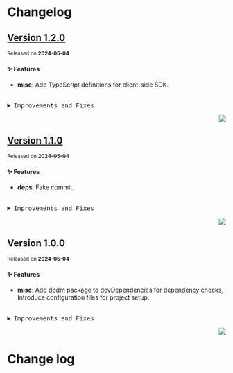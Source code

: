 <a name="readme-top"></a>

# Changelog

## [Version 1.2.0](https://github.com/arietta-studio/appwrite-sdk-ts/compare/v1.1.0...v1.2.0)

<sup>Released on **2024-05-04**</sup>

#### ✨ Features

- **misc**: Add TypeScript definitions for client-side SDK.

<br/>

<details>
<summary><kbd>Improvements and Fixes</kbd></summary>

#### What's improved

- **misc**: Add TypeScript definitions for client-side SDK ([03bb858](https://github.com/arietta-studio/appwrite-sdk-ts/commit/03bb858))

</details>

<div align="right">

[![](https://img.shields.io/badge/-BACK_TO_TOP-151515?style=flat-square)](#readme-top)

</div>

## [Version 1.1.0](https://github.com/arietta-studio/appwrite-sdk-ts/compare/v1.0.0...v1.1.0)

<sup>Released on **2024-05-04**</sup>

#### ✨ Features

- **deps**: Fake commit.

<br/>

<details>
<summary><kbd>Improvements and Fixes</kbd></summary>

#### What's improved

- **deps**: Fake commit ([f70152d](https://github.com/arietta-studio/appwrite-sdk-ts/commit/f70152d))

</details>

<div align="right">

[![](https://img.shields.io/badge/-BACK_TO_TOP-151515?style=flat-square)](#readme-top)

</div>

## Version 1.0.0

<sup>Released on **2024-05-04**</sup>

#### ✨ Features

- **misc**: Add dpdm package to devDependencies for dependency checks, Introduce configuration files for project setup.

<br/>

<details>
<summary><kbd>Improvements and Fixes</kbd></summary>

#### What's improved

- **misc**: Add dpdm package to devDependencies for dependency checks ([7f2fe90](https://github.com/arietta-studio/appwrite-sdk-ts/commit/7f2fe90))
- **misc**: Introduce configuration files for project setup ([124a049](https://github.com/arietta-studio/appwrite-sdk-ts/commit/124a049))

</details>

<div align="right">

[![](https://img.shields.io/badge/-BACK_TO_TOP-151515?style=flat-square)](#readme-top)

</div>

# Change log
